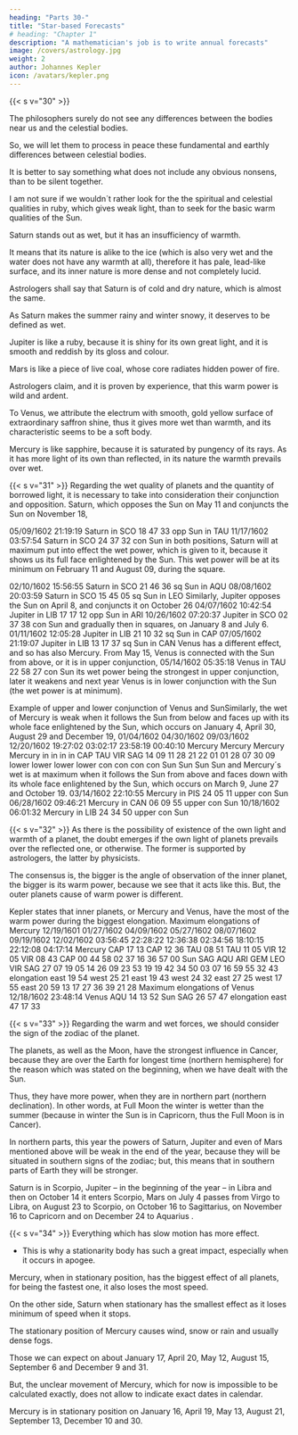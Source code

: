 ```yaml
---
heading: "Parts 30-"
title: "Star-based Forecasts"
# heading: "Chapter 1"
description: "A mathematician's job is to write annual forecasts"
image: /covers/astrology.jpg
weight: 2
author: Johannes Kepler
icon: /avatars/kepler.png
---
```



{{< s v="30" >}} 

<!-- The philosophers may excuse me for my conclusions which lead from . -->

The philosophers surely do not see any differences between the bodies near us and the celestial bodies. 

So, we will let them to process in peace these fundamental and earthly differences between celestial bodies. 

It is better to say something what does not include any obvious nonsens, than to be silent together. 

I am not sure if we wouldn´t rather look for the the spiritual and celestial qualities in ruby, which gives weak light, than to seek for the basic warm qualities of the Sun. 

Saturn stands out as wet, but it has an insufficiency of warmth. 

It means that its nature is alike to the ice (which is also very wet and the water does not have any warmth at all), therefore it has pale, lead-like surface, and its inner nature is more dense and not completely lucid. 

Astrologers shall say that Saturn is of cold and dry nature, which is almost the same. 

As Saturn makes the summer rainy and winter snowy, it deserves to be defined as wet.

Jupiter is like a ruby, because it is shiny for its own great light, and it is smooth and reddish by its gloss and colour. 

Mars is like a piece of live coal, whose core radiates hidden power of fire.

Astrologers claim, and it is proven by experience, that this warm power is wild and ardent.

To Venus, we attribute the electrum with smooth, gold yellow surface of extraordinary saffron shine, thus it gives more wet than warmth, and its characteristic seems to be a soft body.

Mercury is like sapphire, because it is saturated by pungency of its rays. As it has more light of its own than reflected, in its nature the warmth prevails over wet.

{{< s v="31" >}} Regarding the wet quality of planets and the quantity of borrowed light, it is necessary to take into consideration their conjunction and opposition. Saturn, which opposes the Sun on May 11 and conjuncts the Sun on November 18,

05/09/1602 21:19:19 Saturn in SCO 18 47 33 opp Sun in TAU
11/17/1602 03:57:54 Saturn in SCO 24 37 32 con Sun
in both positions, Saturn will at maximum put into effect the wet power, which is given to it, because it shows us
its full face enlightened by the Sun. This wet power will be at its minimum on February 11 and August 09,
during the square.

02/10/1602 15:56:55 Saturn in SCO 21 46 36 sq Sun in AQU
08/08/1602 20:03:59 Saturn in SCO 15 45 05 sq Sun in LEO
Similarly, Jupiter opposes the Sun on April 8, and conjuncts it on October 26
04/07/1602 10:42:54 Jupiter in LIB 17 17 12 opp Sun in ARI
10/26/1602 07:20:37 Jupiter in SCO 02 37 38 con Sun
and gradually then in squares, on January 8 and July 6.
01/11/1602 12:05:28 Jupiter in LIB 21 10 32 sq Sun in CAP
07/05/1602 21:19:07 Jupiter in LIB 13 17 37 sq Sun in CAN
Venus has a different effect, and so has also Mercury.
From May 15, Venus is connected with the Sun from above, or it is in upper conjunction,
05/14/1602 05:35:18 Venus in TAU 22 58 27 con Sun
its wet power being the strongest in upper conjunction, later it weakens and next year Venus is in lower
conjunction with the Sun (the wet power is at minimum).

Example of upper and lower conjunction of Venus and SunSimilarly, the wet of Mercury is weak when it follows the Sun from below and faces up with its whole face
enlightened by the Sun, which occurs on January 4, April 30, August 29 and December 19,
01/04/1602
04/30/1602
09/03/1602
12/20/1602
19:27:02
03:02:17
23:58:19
00:40:10
Mercury
Mercury
Mercury
Mercury
in
in
in
in
CAP
TAU
VIR
SAG
14
09
11
28
21
22
01
01
28
07
30
09
lower
lower
lower
lower
con
con
con
con
Sun
Sun
Sun
Sun and Mercury´s wet is at maximum when it follows the Sun from above and faces down with its whole face
enlightened by the Sun, which occurs on March 9, June 27 and October 19.
03/14/1602 22:10:55 Mercury in PIS 24 05 11 upper con Sun
06/28/1602 09:46:21 Mercury in CAN 06 09 55 upper con Sun
10/18/1602 06:01:32 Mercury in LIB 24 34 50 upper con Sun


{{< s v="32" >}}  As there is the possibility of existence of the own light and warmth of a planet, the doubt emerges if the own light of planets prevails over the reflected one, or otherwise. The former is supported by astrologers, the latter by physicists.

The consensus is, the bigger is the angle of observation of the inner planet, the bigger is its warm power, because we see that it acts like this. But, the outer planets cause of warm power is different. 

Kepler states that inner planets, or Mercury and Venus, have the most of the warm power during the biggest elongation.
Maximum elongations of Mercury
12/19/1601
01/27/1602
04/09/1602
05/27/1602
08/07/1602
09/19/1602
12/02/1602
03:56:45
22:28:22
12:36:38
02:34:56
18:10:15
22:12:08
04:17:14
Mercury
CAP 17 13
CAP 12 36
TAU 08 51
TAU 11 05
VIR 12 05
VIR 08 43
CAP 00 44
58
02
37
16
36
57
00
Sun
SAG
AQU
ARI
GEM
LEO
VIR
SAG
27
07
19
05
14
26
09
23
53
19
19
42
34
50
03
07
16
59
55
32
43
elongation
east 19 54
west 25 21
east 19 43
west 24 32
east 27 25
west 17 55
east 20 59
13
17
27
36
39
21
28
Maximum elongations of Venus
12/18/1602
23:48:14
Venus
AQU 14 13 52
Sun
SAG 26 57 47
elongation
east 47 17 33


{{< s v="33" >}}  Regarding the warm and wet forces, we should consider the sign of the zodiac of the planet. 

The planets, as well as the Moon, have the strongest influence in Cancer, because they are over the Earth for longest time (northern hemisphere) for the reason which was stated on the beginning, when we have dealt with the Sun. 

Thus, they have more power, when they are in northern part (northern declination). In other words, at Full Moon the winter is wetter than the summer (because in winter the Sun is in Capricorn, thus the Full Moon is in Cancer). 

In northern parts, this year the powers of Saturn, Jupiter and even of Mars mentioned above will be weak in the end of the year, because they will be situated in southern signs of the zodiac; but, this means that in southern parts of Earth they will be stronger.

Saturn is in Scorpio, Jupiter – in the beginning of the year – in Libra and then on October 14 it enters Scorpio, Mars on July
4 passes from Virgo to Libra, on August 23 to Scorpio, on October 16 to Sagittarius, on November 16 to Capricorn and on
December 24 to Aquarius .


{{< s v="34" >}}  Everything which has slow motion has more effect.
- This is why a stationarity body has such a great impact, especially when it occurs in apogee. 

Mercury, when in stationary position, has the biggest effect of all planets, for being the fastest one, it also loses the most speed. 

On the other side, Saturn when stationary has the smallest effect as it loses minimum of speed when it stops.

The stationary position of Mercury causes wind, snow or rain and usually dense fogs. 

Those we can expect on about January 17, April 20, May 12, August 15, September 6 and December 9 and 31.

But, the unclear movement of Mercury, which for now is impossible to be calculated exactly, does not allow to indicate exact dates in calendar.

Mercury is in stationary position on January 16, April 19, May 13, August 21, September 13, December 10 and 30.

